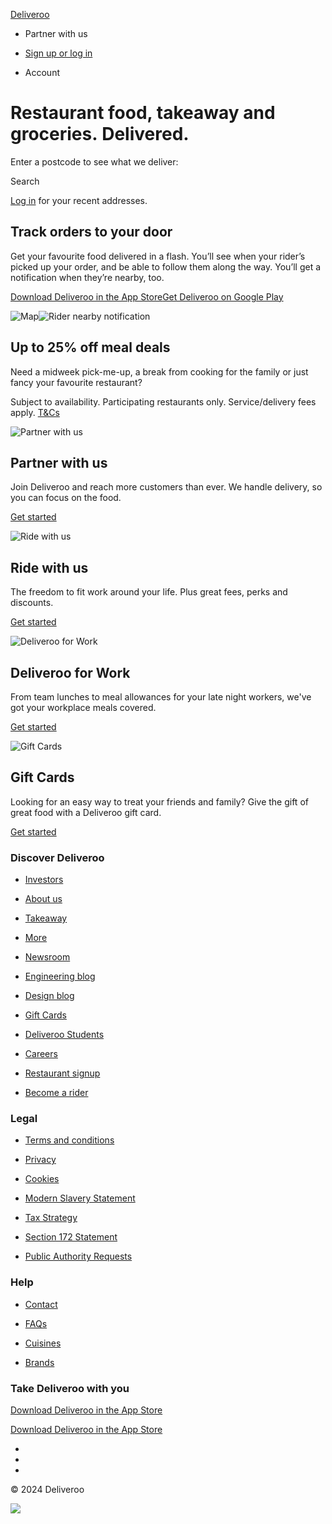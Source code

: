 [Deliveroo](https://deliveroo.nl/)

* Partner with us
    
* [Sign up or log in](https://deliveroo.nl/login?redirect=%2F)
* Account
    

Restaurant food, takeaway and groceries. Delivered. 
====================================================

Enter a postcode to see what we deliver:

Search

[Log in](https://deliveroo.nl/login?redirect=/) for your recent addresses.

Track orders to your door
-------------------------

Get your favourite food delivered in a flash. You’ll see when your rider’s picked up your order, and be able to follow them along the way. You’ll get a notification when they’re nearby, too.

[Download Deliveroo in the App Store](https://deliveroo.nl/app/?platform=ios&home_page=true&home_page_variant=homepage_variant_b&mobile_banner=false)[Get Deliveroo on Google Play](https://deliveroo.nl/app/?platform=android&home_page=true&home_page_variant=homepage_variant_b&mobile_banner=false)

![Map](//img2.storyblok.com/filters:format(webp)/f/62776/x/ca59b51c51/map-min.svg)![Rider nearby notification](//img2.storyblok.com/filters:format(webp)/f/62776/723x236/75533cf121/notification.png)

Up to 25% off meal deals
------------------------

Need a midweek pick-me-up, a break from cooking for the family or just fancy your favourite restaurant?

Subject to availability. Participating restaurants only. Service/delivery fees apply. [T&Cs](https://deliveroo.nl/legal)

![Partner with us](https://a.storyblok.com/f/62776/1000x800/a0cab248af/partner.jpg)

Partner with us
---------------

Join Deliveroo and reach more customers than ever. We handle delivery, so you can focus on the food.

[Get started](https://restaurants.deliveroo.com/?utm-campaign=workwithus&utm-medium=organic&utm-source=landingpage)

![Ride with us](https://a.storyblok.com/f/62776/1000x800/686a5c87b6/rider.jpg)

Ride with us
------------

The freedom to fit work around your life. Plus great fees, perks and discounts.

[Get started](https://deliveroo.nl/apply?utm-campaign=ridewithus&utm-medium=organic&utm-source=landingpage)

![Deliveroo for Work](https://a.storyblok.com/f/62776/800x638/02b3179ae5/dfw_2021_relaunch_shot_06_edit_lr.jpg)

Deliveroo for Work
------------------

From team lunches to meal allowances for your late night workers, we've got your workplace meals covered.

[Get started](https://deliveroo.co.uk/for-work)

![Gift Cards](https://a.storyblok.com/f/62776/1280x853/54fefe14f7/giftcardhero.jpg)

Gift Cards
----------

Looking for an easy way to treat your friends and family? Give the gift of great food with a Deliveroo gift card.

[Get started](https://deliveroo.co.uk/gift-cards)

### Discover Deliveroo

* [Investors](https://corporate.deliveroo.co.uk/)
    
* [About us](https://deliveroo.nl/about-us)
    
* [Takeaway](https://deliveroo.nl/takeaway/)
    
* [More](https://deliveroo.nl/more/)
    
* [Newsroom](https://uk.deliveroo.news/)
    
* [Engineering blog](https://deliveroo.engineering/)
    
* [Design blog](https://deliveroo.design/)
    
* [Gift Cards](https://deliveroo.nl/gift-cards)
    
* [Deliveroo Students](https://www.deliveroostudents.co.uk/)
    
* [Careers](https://careers.deliveroo.co.uk/)
    
* [Restaurant signup](https://restaurants.deliveroo.com/)
    
* [Become a rider](https://deliveroo.nl/apply?utm-campaign=ridewithus&utm-medium=organic&utm-source=sitefooter)
    

### Legal

* [Terms and conditions](https://deliveroo.nl/legal)
    
* [Privacy](https://deliveroo.nl/privacy)
    
* [Cookies](https://deliveroo.nl/cookies)
    
* [Modern Slavery Statement](https://deliveroo.nl/modern-slavery-act-statement)
    
* [Tax Strategy](https://deliveroo.nl/tax-strategy)
    
* [Section 172 Statement](https://corporate.deliveroo.co.uk/about-us/governance/)
    
* [Public Authority Requests](https://par.deliveroo.net/par)
    

### Help

* [Contact](https://deliveroo.nl/contact)
    
* [FAQs](https://deliveroo.nl/faq)
    
* [Cuisines](https://deliveroo.nl/cuisines)
    
* [Brands](https://deliveroo.nl/brands)
    

### Take Deliveroo with you

[Download Deliveroo in the App Store](https://deliveroo.nl/app/?platform=ios&home_page=true&home_page_variant=homepage_variant_b&mobile_banner=false)

[Download Deliveroo in the App Store](https://deliveroo.nl/app/?platform=android&home_page=true&home_page_variant=homepage_variant_b&mobile_banner=false)

* [](https://www.facebook.com/deliveroo.uk "Facebook")
* [](https://twitter.com/Deliveroo "Twitter")
* [](https://instagram.com/deliveroo "Instagram")

© 2024 Deliveroo

![](/anonymous_user_guid.gif?guid=443d04a6-5a7c-464f-a514-c0414a460a7a)